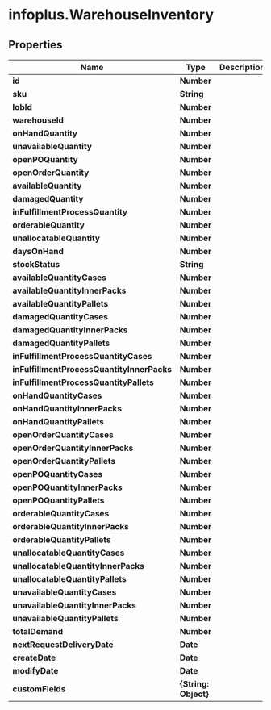 # infoplus.WarehouseInventory

## Properties
Name | Type | Description | Notes
------------ | ------------- | ------------- | -------------
**id** | **Number** |  | [optional] 
**sku** | **String** |  | [optional] 
**lobId** | **Number** |  | [optional] 
**warehouseId** | **Number** |  | [optional] 
**onHandQuantity** | **Number** |  | [optional] 
**unavailableQuantity** | **Number** |  | [optional] 
**openPOQuantity** | **Number** |  | [optional] 
**openOrderQuantity** | **Number** |  | [optional] 
**availableQuantity** | **Number** |  | [optional] 
**damagedQuantity** | **Number** |  | [optional] 
**inFulfillmentProcessQuantity** | **Number** |  | [optional] 
**orderableQuantity** | **Number** |  | [optional] 
**unallocatableQuantity** | **Number** |  | [optional] 
**daysOnHand** | **Number** |  | [optional] 
**stockStatus** | **String** |  | [optional] 
**availableQuantityCases** | **Number** |  | [optional] 
**availableQuantityInnerPacks** | **Number** |  | [optional] 
**availableQuantityPallets** | **Number** |  | [optional] 
**damagedQuantityCases** | **Number** |  | [optional] 
**damagedQuantityInnerPacks** | **Number** |  | [optional] 
**damagedQuantityPallets** | **Number** |  | [optional] 
**inFulfillmentProcessQuantityCases** | **Number** |  | [optional] 
**inFulfillmentProcessQuantityInnerPacks** | **Number** |  | [optional] 
**inFulfillmentProcessQuantityPallets** | **Number** |  | [optional] 
**onHandQuantityCases** | **Number** |  | [optional] 
**onHandQuantityInnerPacks** | **Number** |  | [optional] 
**onHandQuantityPallets** | **Number** |  | [optional] 
**openOrderQuantityCases** | **Number** |  | [optional] 
**openOrderQuantityInnerPacks** | **Number** |  | [optional] 
**openOrderQuantityPallets** | **Number** |  | [optional] 
**openPOQuantityCases** | **Number** |  | [optional] 
**openPOQuantityInnerPacks** | **Number** |  | [optional] 
**openPOQuantityPallets** | **Number** |  | [optional] 
**orderableQuantityCases** | **Number** |  | [optional] 
**orderableQuantityInnerPacks** | **Number** |  | [optional] 
**orderableQuantityPallets** | **Number** |  | [optional] 
**unallocatableQuantityCases** | **Number** |  | [optional] 
**unallocatableQuantityInnerPacks** | **Number** |  | [optional] 
**unallocatableQuantityPallets** | **Number** |  | [optional] 
**unavailableQuantityCases** | **Number** |  | [optional] 
**unavailableQuantityInnerPacks** | **Number** |  | [optional] 
**unavailableQuantityPallets** | **Number** |  | [optional] 
**totalDemand** | **Number** |  | [optional] 
**nextRequestDeliveryDate** | **Date** |  | [optional] 
**createDate** | **Date** |  | [optional] 
**modifyDate** | **Date** |  | [optional] 
**customFields** | **{String: Object}** |  | [optional] 


